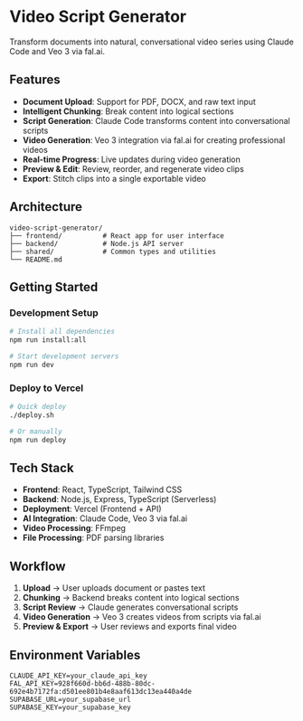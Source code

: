 # Video Script Generator

Transform documents into natural, conversational video series using Claude Code and Veo 3 via fal.ai.

## Features

- **Document Upload**: Support for PDF, DOCX, and raw text input
- **Intelligent Chunking**: Break content into logical sections
- **Script Generation**: Claude Code transforms content into conversational scripts
- **Video Generation**: Veo 3 integration via fal.ai for creating professional videos
- **Real-time Progress**: Live updates during video generation
- **Preview & Edit**: Review, reorder, and regenerate video clips
- **Export**: Stitch clips into a single exportable video

## Architecture

```
video-script-generator/
├── frontend/          # React app for user interface
├── backend/           # Node.js API server
├── shared/            # Common types and utilities
└── README.md
```

## Getting Started

### Development Setup
```bash
# Install all dependencies
npm run install:all

# Start development servers
npm run dev
```

### Deploy to Vercel
```bash
# Quick deploy
./deploy.sh

# Or manually
npm run deploy
```

## Tech Stack

- **Frontend**: React, TypeScript, Tailwind CSS
- **Backend**: Node.js, Express, TypeScript (Serverless)
- **Deployment**: Vercel (Frontend + API)
- **AI Integration**: Claude Code, Veo 3 via fal.ai
- **Video Processing**: FFmpeg
- **File Processing**: PDF parsing libraries

## Workflow

1. **Upload** → User uploads document or pastes text
2. **Chunking** → Backend breaks content into logical sections
3. **Script Review** → Claude generates conversational scripts
4. **Video Generation** → Veo 3 creates videos from scripts via fal.ai
5. **Preview & Export** → User reviews and exports final video

## Environment Variables

```env
CLAUDE_API_KEY=your_claude_api_key
FAL_API_KEY=928f660d-bb6d-488b-80dc-692e4b7172fa:d501ee801b4e8aaf613dc13ea440a4de
SUPABASE_URL=your_supabase_url
SUPABASE_KEY=your_supabase_key
```